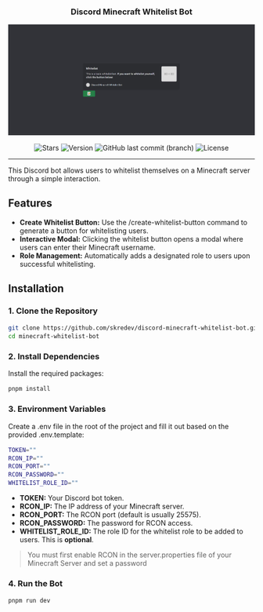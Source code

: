 <h3 align="center">
Discord Minecraft Whitelist Bot
</h1>

![hero](https://github.com/skredev/discord-minecraft-whitelist-bot/blob/main/public/preview.jpg)

<div align="center">

![Stars](https://img.shields.io/github/stars/skredev/discord-minecraft-whitelist-bot?logo=github&style=flat)
![Version](https://img.shields.io/github/package-json/v/skredev/discord-minecraft-whitelist-bot?logo=git&logoColor=white&style=flat)
![GitHub last commit (branch)](https://img.shields.io/github/last-commit/skredev/discord-minecraft-whitelist-bot/main?logo=git&logoColor=white&style=flat)
![License](https://img.shields.io/github/license/skredev/discord-minecraft-whitelist-bot?logoColor=white&style=flat)

</div>

---

This Discord bot allows users to whitelist themselves on a Minecraft server through a simple interaction.

## Features

- **Create Whitelist Button:** Use the /create-whitelist-button command to generate a button for whitelisting users.
- **Interactive Modal:** Clicking the whitelist button opens a modal where users can enter their Minecraft username.
- **Role Management:** Automatically adds a designated role to users upon successful whitelisting.

## Installation

### 1. Clone the Repository 

```bash
git clone https://github.com/skredev/discord-minecraft-whitelist-bot.git
cd minecraft-whitelist-bot
```
    
### 2. Install Dependencies

Install the required packages:

```bash
pnpm install
```

### 3. Environment Variables

Create a .env file in the root of the project and fill it out based on the provided .env.template:

```bash
TOKEN=""
RCON_IP=""
RCON_PORT=""
RCON_PASSWORD=""
WHITELIST_ROLE_ID=""
```

- **TOKEN:** Your Discord bot token.
- **RCON_IP:** The IP address of your Minecraft server.
- **RCON_PORT:** The RCON port (default is usually 25575).
- **RCON_PASSWORD:** The password for RCON access.
- **WHITELIST_ROLE_ID:** The role ID for the whitelist role to be added to users. This is **optional**.
  
> You must first enable RCON in the server.properties file of your Minecraft Server and set a password

### 4. Run the Bot
   
```bash
pnpm run dev
```
